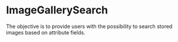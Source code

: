 # ImageGallerySearch
The objective is to provide users with the possibility to search stored images based on attribute fields.
